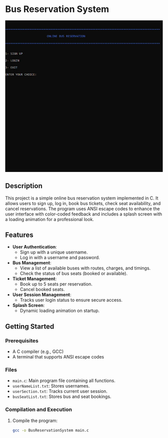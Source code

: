 # Bus Reservation System

[![Watch the video](https://raw.githubusercontent.com/anasraza524/Bus-Reservation-System/main/demothumnail.jpg)](https://github.com/anasraza524/Bus-Reservation-System/raw/main/demo.mp4)

## Description

This project is a simple online bus reservation system implemented in C. It allows users to sign up, log in, book bus tickets, check seat availability, and cancel reservations. The program uses ANSI escape codes to enhance the user interface with color-coded feedback and includes a splash screen with a loading animation for a professional look.

## Features

- **User Authentication**:
  - Sign up with a unique username.
  - Log in with a username and password.
- **Bus Management**:
  - View a list of available buses with routes, charges, and timings.
  - Check the status of bus seats (booked or available).
- **Ticket Management**:
  - Book up to 5 seats per reservation.
  - Cancel booked seats.
- **User Session Management**:
  - Tracks user login status to ensure secure access.
- **Splash Screen**:
  - Dynamic loading animation on startup.

## Getting Started

### Prerequisites

- A C compiler (e.g., GCC)
- A terminal that supports ANSI escape codes

### Files

- `main.c`: Main program file containing all functions.
- `userNameList.txt`: Stores usernames.
- `userSection.txt`: Tracks current user session.
- `busSeatList.txt`: Stores bus and seat bookings.

### Compilation and Execution

1. Compile the program:
   ```sh
   gcc -o BusReservationSystem main.c
